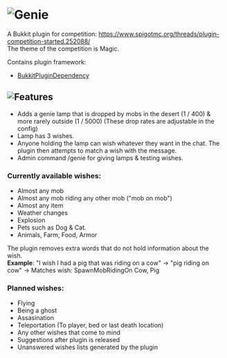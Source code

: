 # ![Genie](https://puu.sh/wzEu8/37c644db8a.jpg)

A Bukkit plugin for competition: https://www.spigotmc.org/threads/plugin-competition-started.252088/  
The theme of the competition is Magic.

Contains plugin framework:
- [BukkitPluginDependency](https://github.com/Rsl1122/BukkitPluginDependency)

## ![Features](http://puu.sh/wzEu4/fd4115d518.jpg)

- Adds a genie lamp that is dropped by mobs in the desert (1 / 400) & more rarely outside (1 / 5000)
(These drop rates are adjustable in the config)
- Lamp has 3 wishes.
- Anyone holding the lamp can wish whatever they want in the chat. The plugin then attempts to match a wish with the message.
- Admin command /genie for giving lamps & testing wishes.

### Currently available wishes:
- Almost any mob
- Almost any mob riding any other mob ("mob on mob")
- Almost any item
- Weather changes
- Explosion
- Pets such as Dog & Cat. 
- Animals, Farm, Food, Armor

The plugin removes extra words that do not hold information about the wish.  
**Example**: "I wish I had a pig that was riding on a cow" -> "pig riding on cow" -> Matches wish: SpawnMobRidingOn Cow, Pig

### Planned wishes:
- Flying
- Being a ghost
- Assasination
- Teleportation (To player, bed or last death location)
- Any other wishes that come to mind
- Suggestions after plugin is released
- Unanswered wishes lists generated by the plugin
